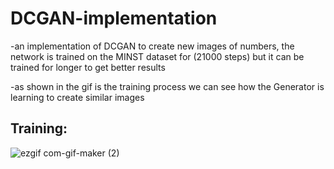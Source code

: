 # DCGAN-implementation
-an implementation of DCGAN to create new images of numbers, the network is trained on the MINST dataset for (21000 steps) but it can be trained for longer to get better results

-as shown in the gif is the training process we can see how the Generator is learning to create similar images
## Training:
![ezgif com-gif-maker (2)](https://user-images.githubusercontent.com/57813196/110002610-9f504800-7d26-11eb-9b7f-c37e849b32ab.gif)
